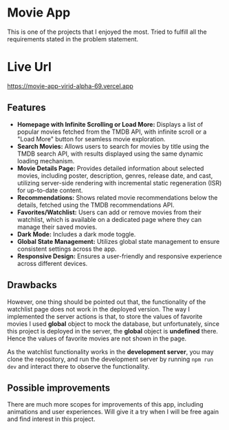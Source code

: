 # Movie App

This is one of the projects that I enjoyed the most. Tried to fulfill all the requirements stated in the problem statement.

# Live Url
https://movie-app-virid-alpha-69.vercel.app

## Features
* **Homepage with Infinite Scrolling or Load More:** Displays a list of popular movies fetched from the TMDB API, with infinite scroll or a "Load More" button for seamless movie exploration.
* **Search Movies:** Allows users to search for movies by title using the TMDB search API, with results displayed using the same dynamic loading mechanism.
* **Movie Details Page:** Provides detailed information about selected movies, including poster, description, genres, release date, and cast, utilizing server-side rendering with incremental static regeneration (ISR) for up-to-date content.
* **Recommendations:** Shows related movie recommendations below the details, fetched using the TMDB recommendations API.
* **Favorites/Watchlist:** Users can add or remove movies from their watchlist, which is available on a dedicated page where they can manage their saved movies.
* **Dark Mode:** Includes a dark mode toggle.
* **Global State Management:** Utilizes global state management to ensure consistent settings across the app.
* **Responsive Design:** Ensures a user-friendly and responsive experience across different devices.

## Drawbacks
However, one thing should be pointed out that, the functionality of the watchlist page does not work in the deployed version.
The way I implemented the server actions is that, to store the values of favorite movies I used **global** object to mock the database, but unfortunately, since this project is deployed in the server, the **global** object is **undefined** there. Hence the values of favorite movies are not shown in the page.

As the watchlist functionality works in the **development server**, you may clone the repository, and run the development server by running `npm run dev` and interact there to observe the functionality.

## Possible improvements
There are much more scopes for improvements of this app, including animations and user experiences. Will give it a try when I will be free again and find interest in this project.
